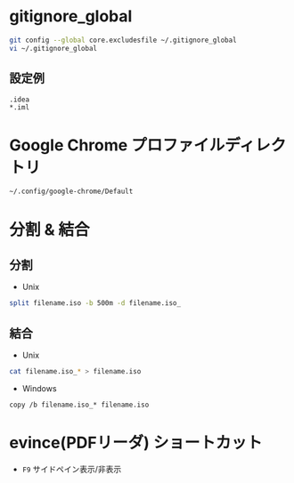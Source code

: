 # gitignore_global
```bash
git config --global core.excludesfile ~/.gitignore_global
vi ~/.gitignore_global
```
## 設定例
```
.idea
*.iml
```

# Google Chrome プロファイルディレクトリ
```
~/.config/google-chrome/Default
```

# 分割 & 結合
## 分割
* Unix
```bash
split filename.iso -b 500m -d filename.iso_
```
## 結合
* Unix
```bash
cat filename.iso_* > filename.iso
```
* Windows
```
copy /b filename.iso_* filename.iso
```

# evince(PDFリーダ) ショートカット
* `F9` サイドペイン表示/非表示
